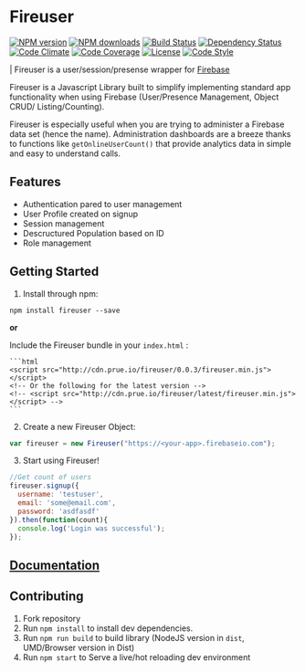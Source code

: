 # Fireuser

[![NPM version][npm-image]][npm-url]
[![NPM downloads][npm-downloads-image]][npm-url]
[![Build Status][travis-image]][travis-url]
[![Dependency Status][daviddm-image]][daviddm-url]
[![Code Climate][climate-image]][climate-url]
[![Code Coverage][coverage-image]][coverage-url]
[![License][license-image]][license-url]
[![Code Style][code-style-image]][code-style-url]

| Fireuser is a user/session/presense wrapper for [Firebase](http://firebase.com)

Fireuser is a Javascript Library built to simplify implementing standard app functionality when using Firebase (User/Presence Management, Object CRUD/ Listing/Counting).

Fireuser is especially useful when you are trying to administer a Firebase data set (hence the name). Administration dashboards are a breeze thanks to functions like `getOnlineUserCount()` that provide analytics data in simple and easy to understand calls.

## Features
* Authentication pared to user management
* User Profile created on signup
* Session management
* Descructured Population based on ID
* Role management


## Getting Started

1. Install through npm:

  `npm install fireuser --save`

  **or**

  Include the Fireuser bundle in your `index.html` :

    ```html
    <script src="http://cdn.prue.io/fireuser/0.0.3/fireuser.min.js"></script>
    <!-- Or the following for the latest version -->
    <!-- <script src="http://cdn.prue.io/fireuser/latest/fireuser.min.js"></script> -->
    ```

2. Create a new Fireuser Object:

  ```javascript
var fireuser = new Fireuser("https://<your-app>.firebaseio.com");
  ```

3. Start using Fireuser!

  ```javascript
  //Get count of users
  fireuser.signup({
    username: 'testuser',
    email: 'some@email.com',
    password: 'asdfasdf'
  }).then(function(count){
    console.log('Login was successful');
  });
  ```

## [Documentation](https://prescottprue.gitbooks.io/fireuser/content/)

## Contributing

1. Fork repository
2. Run `npm install` to install dev dependencies.
3. Run `npm run build` to build library (NodeJS version in `dist`, UMD/Browser version in Dist)
4. Run `npm start` to Serve a live/hot reloading dev environment

[npm-image]: https://img.shields.io/npm/v/fireuser.svg?style=flat-square
[npm-url]: https://npmjs.org/package/fireuser
[npm-downloads-image]: https://img.shields.io/npm/dm/fireuser.svg?style=flat-square
[travis-image]: https://img.shields.io/travis/prescottprue/fireuser/master.svg?style=flat-square
[travis-url]: https://travis-ci.org/prescottprue/fireuser
[daviddm-image]: https://img.shields.io/david/prescottprue/fireuser.svg?style=flat-square
[daviddm-url]: https://david-dm.org/prescottprue/fireuser
[climate-image]: https://img.shields.io/codeclimate/github/prescottprue/fireuser.svg?style=flat-square
[climate-url]: https://codeclimate.com/github/prescottprue/fireuser
[coverage-image]: https://img.shields.io/codeclimate/coverage/github/prescottprue/fireuser.svg?style=flat-square
[coverage-url]: https://codeclimate.com/github/prescottprue/fireuser
[license-image]: https://img.shields.io/npm/l/fireuser.svg?style=flat-square
[license-url]: https://github.com/prescottprue/fireuser/blob/master/LICENSE
[code-style-image]: https://img.shields.io/badge/code%20style-standard-brightgreen.svg?style=flat-square
[code-style-url]: http://standardjs.com/
